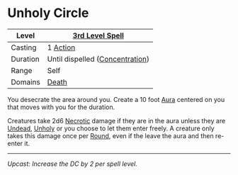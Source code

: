 # Unholy Circle

| Level    | [3rd Level Spell](3rd%20Level%20Spells.md)                            |
| -------- | --------------------------------------------------------------------- |
| Casting  | 1 [Action](../../../../Game%20Procedures/Core%20Procedures/Action.md) |
| Duration | Until dispelled ([Concentration](../../Concentration.md))             |
| Range    | Self                                                                  |
| Domains  | [Death](../../Spell%20Domains/Death.md)                               |

You desecrate the area around you. Create a 10 foot [Aura](../../Areas%20of%20Effect/Aura.md) centered on you that moves with you for the duration.

Creatures take 2d6 [Necrotic](../../../../Game%20Procedures/Combat/Damage%20Types/Necrotic.md) damage if they are in the aura unless they are [Undead](../../../../Resources%20for%20GMs/Creatures/Creature%20Types/Undead.md), [Unholy](../../../../Resources%20for%20GMs/Creatures/Creature%20Types/Unholy%20Creature.md) or you choose to let them enter freely. A creature only takes this damage once per [Round](../../../../Game%20Procedures/Core%20Procedures/Round.md), even if the leave the aura and then re-enter it.

---
*Upcast: Increase the DC by 2 per spell level.*
